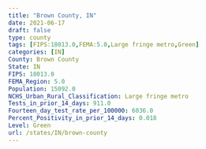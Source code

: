 ```yaml
---
title: "Brown County, IN"
date: 2021-06-17
draft: false
type: county
tags: [FIPS:18013.0,FEMA:5.0,Large fringe metro,Green]
categories: [IN]
County: Brown County
State: IN
FIPS: 18013.0
FEMA_Region: 5.0
Population: 15092.0
NCHS_Urban_Rural_Classification: Large fringe metro
Tests_in_prior_14_days: 911.0
Fourteen_day_test_rate_per_100000: 6036.0
Percent_Positivity_in_prior_14_days: 0.018
Level: Green
url: /states/IN/brown-county
---
```



